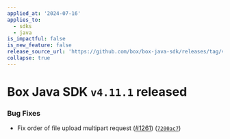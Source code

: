```yaml
---
applied_at: '2024-07-16'
applies_to:
  - sdks
  - java
is_impactful: false
is_new_feature: false
release_source_url: 'https://github.com/box/box-java-sdk/releases/tag/v4.11.1'
collapse: true
---
```


# Box Java SDK `v4.11.1` released

### Bug Fixes

* Fix order of file upload multipart request ([#1261][1]) ([`7200ac7`][2])

[1]: https://github.com/box/box-java-sdk/issues/1261

[2]: https://github.com/box/box-java-sdk/commit/7200ac77888b3639f2c294486be278e316efcfb0
